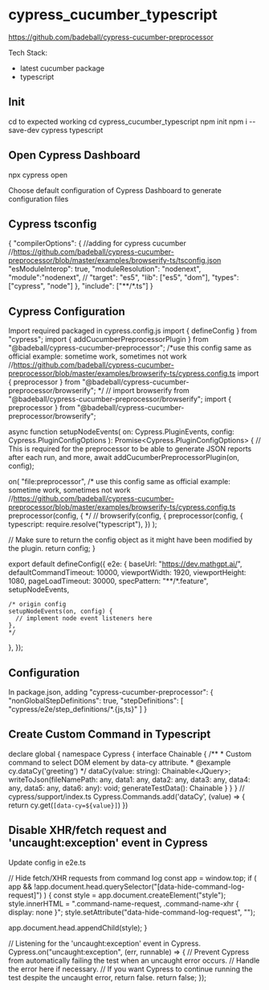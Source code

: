 # cypress_cucumber_typescript

https://github.com/badeball/cypress-cucumber-preprocessor

Tech Stack:

- latest cucumber package
- typescript

## Init

cd to expected working
cd cypress_cucumber_typescript
npm init
npm i --save-dev cypress typescript

## Open Cypress Dashboard

npx cypress open

Choose default configuration of Cypress Dashboard to generate configuration files

## Cypress tsconfig
{
  "compilerOptions": {
    //adding for cypress cucumber
    //https://github.com/badeball/cypress-cucumber-preprocessor/blob/master/examples/browserify-ts/tsconfig.json
    "esModuleInterop": true,
    "moduleResolution": "nodenext",
    "module":"nodenext",
    //
    "target": "es5",
    "lib": ["es5", "dom"],
    "types": ["cypress", "node"]
  },
  "include": ["**/*.ts"]
}

## Cypress Configuration
Import required packaged in cypress.config.js
import { defineConfig } from "cypress";
import { addCucumberPreprocessorPlugin } from "@badeball/cypress-cucumber-preprocessor";
/*use this config same as official example: sometime work, sometimes not work
//https://github.com/badeball/cypress-cucumber-preprocessor/blob/master/examples/browserify-ts/cypress.config.ts
import { preprocessor } from "@badeball/cypress-cucumber-preprocessor/browserify";
*/
// import browserify from "@badeball/cypress-cucumber-preprocessor/browserify";
import { preprocessor } from "@badeball/cypress-cucumber-preprocessor/browserify";


async function setupNodeEvents(
  on: Cypress.PluginEvents,
  config: Cypress.PluginConfigOptions
): Promise<Cypress.PluginConfigOptions> {
  // This is required for the preprocessor to be able to generate JSON reports after each run, and more,
  await addCucumberPreprocessorPlugin(on, config);

  on(
    "file:preprocessor",
    /*
    use this config same as official example: sometime work, sometimes not work
    //https://github.com/badeball/cypress-cucumber-preprocessor/blob/master/examples/browserify-ts/cypress.config.ts
    preprocessor(config, {
      */
    // browserify(config, {
    preprocessor(config, {
      typescript: require.resolve("typescript"),
    })
  );

  // Make sure to return the config object as it might have been modified by the plugin.
  return config;
}

export default defineConfig({
  e2e: {
    baseUrl: "https://dev.mathgpt.ai/",
    defaultCommandTimeout: 10000,
    viewportWidth: 1920,
    viewportHeight: 1080,
    pageLoadTimeout: 30000,
    specPattern: "**/*.feature",
    setupNodeEvents,

    /* origin config
    setupNodeEvents(on, config) {
      // implement node event listeners here
    },
    */
  },
});

## Configuration

In package.json, adding
"cypress-cucumber-preprocessor": {
"nonGlobalStepDefinitions": true,
"stepDefinitions": [
"cypress/e2e/step_definitions/*.{js,ts}"
]
}

## Create Custom Command in Typescript
declare global {
    namespace Cypress {
        interface Chainable {
            /**
             * Custom command to select DOM element by data-cy attribute.
             * @example cy.dataCy('greeting')
             */
            dataCy(value: string): Chainable<JQuery<HTMLElement>>;
            writeToJson(fileNamePath: any, data1: any, data2: any, data3: any, data4: any, data5: any, data6: any): void;
            generateTestData(): Chainable<void>
        }
    }
}
// cypress/support/index.ts
Cypress.Commands.add('dataCy', (value) => {
    return cy.get(`[data-cy=${value}]`)
})

## Disable XHR/fetch request and 'uncaught:exception' event in Cypress
Update config in e2e.ts

// Hide fetch/XHR requests from command log
const app = window.top;
if (
  app &&
  !app.document.head.querySelector("[data-hide-command-log-request]")
) {
  const style = app.document.createElement("style");
  style.innerHTML =
    ".command-name-request, .command-name-xhr { display: none }";
  style.setAttribute("data-hide-command-log-request", "");

  app.document.head.appendChild(style);
}

// Listening for the 'uncaught:exception' event in Cypress.
Cypress.on("uncaught:exception", (err, runnable) => {
  // Prevent Cypress from automatically failing the test when an uncaught error occurs.
  // Handle the error here if necessary.
  // If you want Cypress to continue running the test despite the uncaught error, return false.
  return false;
});